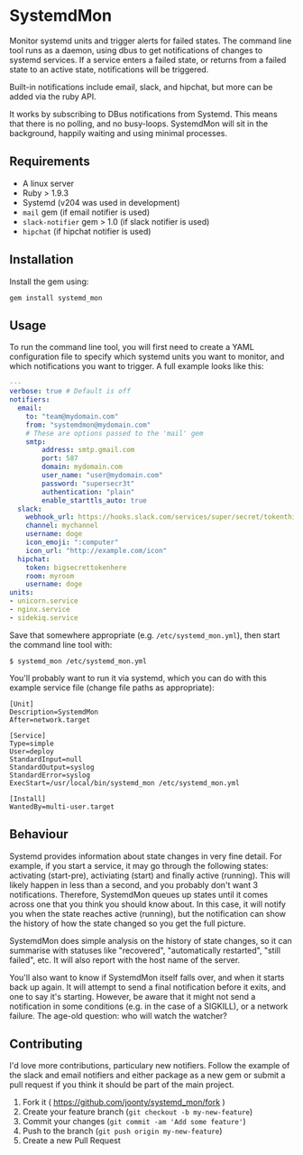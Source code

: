 # SystemdMon

Monitor systemd units and trigger alerts for failed states. The command line tool runs as a daemon, using dbus to get notifications of changes to systemd services. If a service enters a failed state, or returns from a failed state to an active state, notifications will be triggered.

Built-in notifications include email, slack, and hipchat, but more can be added via the ruby API.

It works by subscribing to DBus notifications from Systemd. This means that there is no polling, and no busy-loops. SystemdMon will sit in the background, happily waiting and using minimal processes.

## Requirements

* A linux server
* Ruby > 1.9.3
* Systemd (v204 was used in development)
* `mail` gem (if email notifier is used)
* `slack-notifier` gem > 1.0 (if slack notifier is used)
* `hipchat` (if hipchat notifier is used)

## Installation

Install the gem using:

    gem install systemd_mon

## Usage

To run the command line tool, you will first need to create a YAML configuration file to specify which systemd units you want to monitor, and which notifications you want to trigger. A full example looks like this:

```yaml
---
verbose: true # Default is off
notifiers:
  email:
    to: "team@mydomain.com"
    from: "systemdmon@mydomain.com"
    # These are options passed to the 'mail' gem
    smtp:
        address: smtp.gmail.com
        port: 587
        domain: mydomain.com
        user_name: "user@mydomain.com"
        password: "supersecr3t"
        authentication: "plain"
        enable_starttls_auto: true
  slack:
    webhook_url: https://hooks.slack.com/services/super/secret/tokenthings
    channel: mychannel
    username: doge
    icon_emoji: ":computer"
    icon_url: "http://example.com/icon"
  hipchat:
    token: bigsecrettokenhere
    room: myroom
    username: doge
units:
- unicorn.service
- nginx.service
- sidekiq.service
```

Save that somewhere appropriate (e.g. `/etc/systemd_mon.yml`), then start the command line tool with:

    $ systemd_mon /etc/systemd_mon.yml

You'll probably want to run it via systemd, which you can do with this example service file (change file paths as appropriate):

```
[Unit]
Description=SystemdMon
After=network.target

[Service]
Type=simple
User=deploy
StandardInput=null
StandardOutput=syslog
StandardError=syslog
ExecStart=/usr/local/bin/systemd_mon /etc/systemd_mon.yml

[Install]
WantedBy=multi-user.target
```

## Behaviour

Systemd provides information about state changes in very fine detail. For example, if you start a service, it may go through the following states: activating (start-pre), activiating (start) and finally active (running). This will likely happen in less than a second, and you probably don't want 3 notifications. Therefore, SystemdMon queues up states until it comes across one that you think you should know about. In this case, it will notify you when the state reaches active (running), but the notification can show the history of how the state changed so you get the full picture.

SystemdMon does simple analysis on the history of state changes, so it can summarise with statuses like "recovered", "automatically restarted", "still failed", etc. It will also report with the host name of the server.

You'll also want to know if SystemdMon itself falls over, and when it starts back up again. It will attempt to send a final notification before it exits, and one to say it's starting. However, be aware that it might not send a notification in some conditions (e.g. in the case of a SIGKILL), or a network failure. The age-old question: who will watch the watcher?

## Contributing

I'd love more contributions, particulary new notifiers. Follow the example of the slack and email notifiers and either package as a new gem or submit a pull request if you think it should be part of the main project.

1. Fork it ( https://github.com/joonty/systemd_mon/fork )
2. Create your feature branch (`git checkout -b my-new-feature`)
3. Commit your changes (`git commit -am 'Add some feature'`)
4. Push to the branch (`git push origin my-new-feature`)
5. Create a new Pull Request
